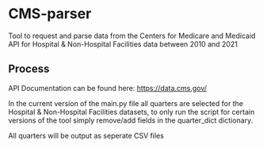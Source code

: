 # CMS-parser
Tool to request and parse data from the Centers for Medicare and Medicaid API for Hospital &amp; Non-Hospital Facilities data between 2010 and 2021

## Process ##

API Documentation can be found here: https://data.cms.gov/

In the current version of the main.py file all quarters are selected for the Hospital & Non-Hospital Facilities datasets,
to only run the script for certain versions of the tool simply remove/add fields in the quarter_dict dictionary.

All quarters will be output as seperate CSV files
